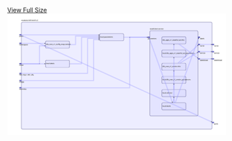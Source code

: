 [View Full Size](https://raw.githubusercontent.com/mingfang/terraform-provider-k8s/master/modules/nifi/minifi-c2/diagram.svg?sanitize=true)<img src="diagram.svg"/>

